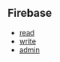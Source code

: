 ## Firebase

- [read](https://firebase.google.com/docs/database/admin/retrieve-data)
- [write](https://firebase.google.com/docs/database/admin/save-data)
- [admin](https://console.firebase.google.com/u/2/project/james-w-portfolio/database/james-w-portfolio/data?pli=1)
